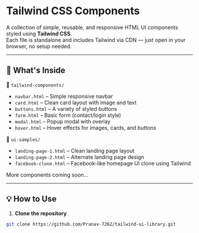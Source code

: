 # Tailwind CSS Components

A collection of simple, reusable, and responsive HTML UI components styled using **Tailwind CSS**.  
Each file is standalone and includes Tailwind via CDN — just open in your browser, no setup needed.

---

## 🚀 What's Inside

📁 `tailwind-components/`  
- `navbar.html` – Simple responsive navbar  
- `card.html` – Clean card layout with image and text  
- `buttons.html` – A variety of styled buttons  
- `form.html` – Basic form (contact/login style)  
- `modal.html` – Popup modal with overlay
- `hover.html` – Hover effects for images, cards, and buttons 

📁 `ui-samples/`  
- `landing-page-1.html` – Clean landing page layout  
- `landing-page-2.html` – Alternate landing page design  
- `facebook-clone.html` – Facebook-like homepage UI clone using Tailwind  

More components coming soon...

---

## 💡 How to Use

1. **Clone the repository**

```bash
git clone https://github.com/Pranav-7262/tailwind-ui-library.git
